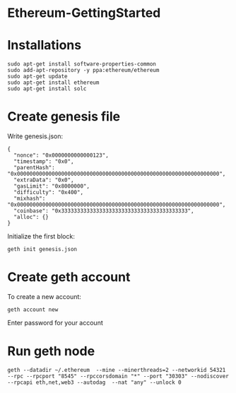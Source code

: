 # Ethereum-GettingStarted

# Installations
~~~~~
sudo apt-get install software-properties-common
sudo add-apt-repository -y ppa:ethereum/ethereum
sudo apt-get update
sudo apt-get install ethereum
sudo apt-get install solc
~~~~~

# Create genesis file
Write genesis.json:
~~~~~
{
  "nonce": "0x0000000000000123",
  "timestamp": "0x0",
  "parentHash": "0x0000000000000000000000000000000000000000000000000000000000000000",
  "extraData": "0x0",
  "gasLimit": "0x8000000",
  "difficulty": "0x400",
  "mixhash": "0x0000000000000000000000000000000000000000000000000000000000000000",
  "coinbase": "0x3333333333333333333333333333333333333333",
  "alloc": {}
}
~~~~~

Initialize the first block:
~~~~~
geth init genesis.json
~~~~~

# Create geth account
To create a new account:
~~~~~
geth account new
~~~~~
Enter password for your account

# Run geth node
~~~~~
geth --datadir ~/.ethereum  --mine --minerthreads=2 --networkid 54321 --rpc --rpcport "8545" --rpccorsdomain "*" --port "30303" --nodiscover --rpcapi eth,net,web3 --autodag  --nat "any" --unlock 0
~~~~~

